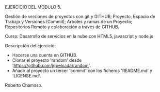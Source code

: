 EJERCICIO DEL MODULO 5.

Gestión de versiones de proyectos con git y GITHUB; Proyecto, Espacio de Trabajo y Versiones (Commit); Arboles y ramas de un Proyecto; Repositorios Remoto y colaboración a través de GITHUB.

Curso: Desarrollo de servicios en la nube con HTML5, javascript y node.js

Descripción del ejercicio:

-  Hacerse una cuenta en GITHUB.
-  Clonar el proyecto 'random' desde 'https://github.com/jquemada/random'.
-  Añadir al proyecto un tercer 'commit' con los ficheros 'README.md' y 'LICENSE.md'.

Roberto Chamoso.
